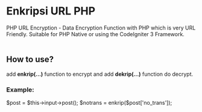 # Enkripsi URL PHP
PHP URL Encryption - Data Encryption Function with PHP which is very URL Friendly. Suitable for PHP Native or using the CodeIgniter 3 Framework.
<br>
<br>
<h2>How to use?</h2>
add <b>enkrip(...)</b> function to encrypt and add <b>dekrip(...)</b> function do decrypt.
<br>
<h3>Example:</h3>
$post = $this->input->post();
$notrans = enkrip($post['no_trans']);
